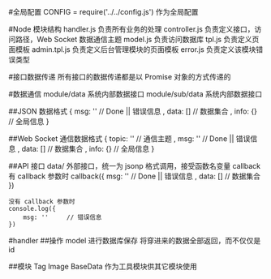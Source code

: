 #全局配置
	CONFIG  = require('../../config.js')    作为全局配置

#Node 模块结构
	handler.js      负责所有业务的处理
	controller.js   负责定义接口，访问路径，Web Socket 数据通信主题
	model.js        负责访问数据库
	tpl.js         负责定义页面模板
	admin.tpl.js   负责定义后台管理模块的页面模板
	error.js        负责定义该模块错误类型
	
#接口数据传递
	所有接口的数据传递都是以 Promise 对象的方式传递的

#数据通信
	module/data     系统内部数据接口
	module/sub/data 系统内部数据接口
                  
##JSON 数据格式
	{
		msg: ''     // Done || 错误信息
		, data: []  // 数据集合
		, info: {}  // 全局信息
	}

##Web Socket 通信数据格式
	{
		topic: ''   // 通信主题
		, msg: ''   // Done || 错误信息
		, data: []  // 数据集合
		, info: {}  // 全局信息
	}

##API 接口
	data/   外部接口，统一为 jsonp 格式调用，接受函数名变量 callback
	有 callback 参数时
	callback({
		msg: ''     // Done || 错误信息
		, data: []  // 数据集合
	})
	
	没有 callback 参数时
	console.log({
		msg: ''     // 错误信息
	})
	
#handler
##操作 model 进行数据库保存
	将穿进来的数据全部返回，而不仅仅是 id
	
##模块
Tag Image BaseData 作为工具模块供其它模块使用